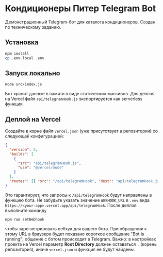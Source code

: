 # Кондиционеры Питер Telegram Bot

Демонстрационный Telegram-бот для каталога кондиционеров. Создан по техническому заданию.

## Установка

```bash
npm install
cp .env.local .env
```

## Запуск локально

```bash
node src/index.js
```

Бот хранит данные в памяти в виде статических массивов. Для деплоя на Vercel файл `api/telegramHook.js`
экспортируется как serverless функция.

## Деплой на Vercel

Создайте в корне файл `vercel.json` (уже присутствует в репозитории) со следующей
конфигурацией:

```json
{
  "version": 2,
  "builds": [
    {
      "src": "api/telegramHook.js",
      "use": "@vercel/node"
    }
  ],
  "routes": [{ "src": "/api/telegramHook", "dest": "api/telegramHook.js" }]
}
```

Это гарантирует, что запросы к `/api/telegramHook` будут направлены в функцию бота.
Не забудьте указать значение `WEBHOOK_URL` в `.env` вида
`https://<your-app>.vercel.app/api/telegramHook`.
После деплоя выполните команду

```bash
npm run setWebhook
```

чтобы зарегистрировать вебхук для вашего бота. При обращении к этому URL в браузере будет показано короткое сообщение "Bot is running"; общение с ботом происходит в Telegram.
Важно: в настройках проекта на Vercel параметр **Root Directory** должен
оставаться `.` (корень репозитория), иначе `vercel.json` и функция не будут найдены.


